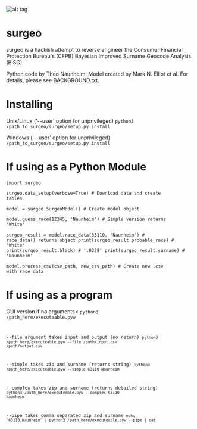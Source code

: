 ![alt tag](http://i.imgur.com/pe0GZMP.jpg)

<h1>surgeo</h1>

surgeo is a hackish attempt to reverse engineer the Consumer Financial 
Protection Bureau's (CFPB) Bayesian Improved Surname Geocode Analysis (BISG).

Python code by Theo Naunheim. Model created by Mark N. Elliot et al. For 
details, please see BACKGROUND.txt.

<h1>Installing</h1>

Unix/Linux ('--user' option for unprivileged)
<code>python3 /path_to_surgeo/surgeo/setup.py install</code>

Windows ('--user' option for unprivileged)
<code>/path_to_surgeo/surgeo/setup.py install</code>

<h1>If using as a Python Module</h1>

<code>import surgeo</code>

<code>surgeo.data_setup(verbose=True) # Download data and create tables</code>

<code>model = surgeo.SurgeoModel() # Create model object</code>

<code>model.guess_race(12345, 'Naunheim') # Simple version returns 'White'</code>

<code>surgeo_result = model.race_data(63110, 'Naunheim') # race_data() returns object
print(surgeo_result.probable_race) # 'White'
print(surgeo_result.black) # '.0328'
print(surgeo_result.surname) # 'Naunheim'</code>

<code>model.process_csv(csv_path, new_csv_path) # Create new .csv with race data</code>

<h1>If using as a program</h1>

GUI version if no arguments<
<code>python3 /path_here/executeable.pyw

--file argument takes input and output (no return)
<code>python3 /path_here/executeable.pyw --file /path/input.csv /path/output.csv</code>

--simple takes zip and surname (returns string)
<code>python3 /path_here/executeable.pyw --simple 63110 Naunheim</code>

--complex takes zip and surname (returns detailed string)
<code>python3 /path_here/executeable.pyw --complex 63110 Naunheim</code>

--pipe takes comma separated zip and surname
<code>echo "63110,Naunheim" | python3 /path_here/executeable.pyw --pipe | cat





